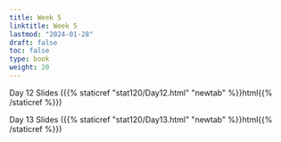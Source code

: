 ```yaml
---
title: Week 5 
linktitle: Week 5
lastmod: "2024-01-28"
draft: false  
toc: false  
type: book  
weight: 20
---
```



Day 12 Slides ({{% staticref "stat120/Day12.html" "newtab" %}}html{{% /staticref %}})

Day 13 Slides ({{% staticref "stat120/Day13.html" "newtab" %}}html{{% /staticref %}})
